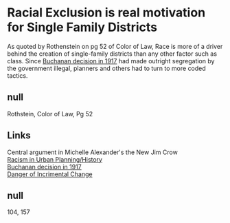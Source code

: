 # Racial Exclusion is real motivation for Single Family Districts

As quoted by Rothenstein on pg 52 of Color of Law, Race is more of a driver behind the creation of single-family districts than any other factor such as class. Since [Buchanan decision in 1917](104_Buchanan_V_Warley_1917.md) had made outright segregation by the government illegal, planners and others had to turn to more coded tactics. 

## null

Rothstein, Color of Law, Pg 52

## Links
Central argument in Michelle Alexander's the New Jim Crow  
[Racism in Urban Planning/History](234_HUB_RacisminUrbanPlanning.md)  
[Buchanan decision in 1917](104_Buchanan_V_Warley_1917.md)  
[Danger of Incrimental Change](157_Racism_is_Reslient__Symbolic_Activism_is_no_match.md)

## null

104, 157

